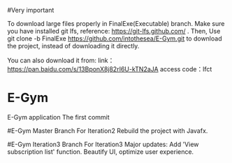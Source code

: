 #Very important

To download large files properly in FinalExe(Executable) branch. Make sure you have installed git lfs, reference: https://git-lfs.github.com/ . Then, Use git clone -b FinalExe https://github.com/intothesea/E-Gym.git to download the project, instead of downloading it directly.

You can also download it from: link：https://pan.baidu.com/s/13BponX8j82rI6U-kTN2aJA access code：lfct

# E-Gym
E-Gym application
The first commit


#E-Gym Master Branch
For Iteration2
Rebuild the project with Javafx.

#E-Gym Iteration3 Branch
For Iteration3
Major updates: Add 'View subscription list' function.
               Beautify UI, optimize user experience.
